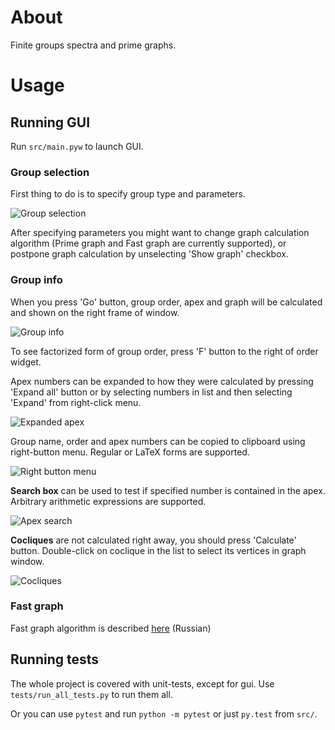 About
=====

Finite groups spectra and prime graphs.

Usage
=====

Running GUI
-----------
Run `src/main.pyw` to launch GUI.

### Group selection
First thing to do is to specify group type and parameters.

![Group selection](https://raw.github.com/aikoven/calculations/master/doc/group_select.png)

After specifying parameters you might want to change graph calculation algorithm (Prime graph and Fast graph are currently supported), or postpone graph calculation by unselecting 'Show graph' checkbox.

### Group info
When you press 'Go' button, group order, apex and graph will be calculated and shown on the right frame of window.

![Group info](https://raw.github.com/aikoven/calculations/master/doc/group_info.png)

To see factorized form of group order, press 'F' button to the right of order widget.

Apex numbers can be expanded to how they were calculated by pressing 'Expand all' button or by selecting numbers in list and then selecting 'Expand' from right-click menu.

![Expanded apex](https://raw.github.com/aikoven/calculations/master/doc/apex_expanded.png)

Group name, order and apex numbers can be copied to clipboard using right-button menu. Regular or LaTeX forms are supported.

![Right button menu](https://raw.github.com/aikoven/calculations/master/doc/rb_menu.png)

**Search box** can be used to test if specified number is contained in the apex. Arbitrary arithmetic expressions are supported.

![Apex search](https://raw.github.com/aikoven/calculations/master/doc/apex_search.png)

**Cocliques** are not calculated right away, you should press 'Calculate' button. Double-click on coclique in the list to select its vertices in graph window.

![Cocliques](https://raw.github.com/aikoven/calculations/master/doc/cocliques.png)


### Fast graph
Fast graph algorithm is described [here](https://raw.github.com/aikoven/calculations/master/doc/fastgraph.pdf) (Russian)


Running tests
-------------
The whole project is covered with unit-tests, except for gui.
Use `tests/run_all_tests.py` to run them all.

Or you can use `pytest` and run `python -m pytest` or just `py.test` from `src/`.
